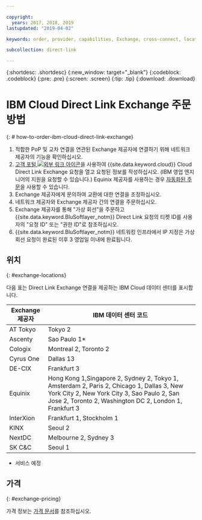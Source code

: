 ```yaml
---

copyright:
  years: 2017, 2018, 2019
lastupdated: "2019-04-02"

keywords: order, provider, capabilities, Exchange, cross-connect, locations, PoP, datacenter, data, center, pricing

subcollection: direct-link

---
```


{:shortdesc: .shortdesc}
{:new_window: target="_blank"}
{:codeblock: .codeblock}
{:pre: .pre}
{:screen: .screen}
{:tip: .tip}
{:download: .download}

# IBM Cloud Direct Link Exchange 주문 방법
{: # how-to-order-ibm-cloud-direct-link-exchange}

1. 적합한 PoP 및 교차 연결을 연관된 Exchange 제공자에 연결하기 위해 네트워크 제공자의 기능을 확인하십시오.
2. [고객 포털 ![외부 링크 아이콘](../../icons/launch-glyph.svg "외부 링크 아이콘")](https://control.softlayer.com/)을 사용하여 {{site.data.keyword.cloud}} Cloud Direct Link Exchange 요청을 열고 요청된 정보를 작성하십시오. (IBM 영업 엔지니어의 지원을 요청할 수 있습니다.) Equinix 제공자를 사용하는 경우 [자동화된 주문](/docs/infrastructure/direct-link?topic=direct-link-provisioning-ibm-cloud-direct-link-exchange-for-equinix)을 사용할 수 있습니다.
3. Exchange 제공자에게 문의하여 교환에 대한 연결을 조정하십시오.
4. 네트워크 제공자와 Exchange 제공자 간의 연결을 주문하십시오.
5. Exchange 제공자를 통해 "가상 회선"을 주문하고 {{site.data.keyword.BluSoftlayer_notm}} Direct Link 요청의 티켓 ID를 사용자의 "요청 ID" 또는 "권한 ID"로 참조하십시오.
6. {{site.data.keyword.BluSoftlayer_notm}} 네트워킹 인프라에서 IP 지정은 가상 회선 요청이 완료된 이후 3 영업일 이내에 완료됩니다.
 
## 위치
{: #exchange-locations}
 
 다음 표는 Direct Link Exchange 연결을 제공하는 IBM Cloud 데이터 센터를 표시합니다.
 
| Exchange 제공자	| IBM 데이터 센터 코드 |
|-------------|-----------------------|
| AT Tokyo | Tokyo 2 |
| Ascenty | Sao Paulo 1* |
| Cologix | Montreal 2, Toronto 2 |
| Cyrus One | Dallas 13 |
| DE-CIX | Frankfurt 3 |
| Equinix | Hong Kong 1,Singapore 2, Sydney 2, Tokyo 1, Amsterdam 2, Paris 2, Chicago 1, Dallas 3, New York City 2, New York City 3, Sao Paulo 2, San Jose 2, Toronto 2, Washington DC 2, London 1, Frankfurt 3 |							
| InterXion | Frankfurt 1, Stockholm 1 |
| KINX	| Seoul 2 |
| NextDC | Melbourne 2, Sydney 3 |
| SK C&C | Seoul 1 |

* 서비스 예정

## 가격
{: #exchange-pricing}

가격 정보는 [가격 문서](/docs/infrastructure/direct-link?topic=direct-link-pricing-for-ibm-cloud-direct-link#pricing-for-direct-link-exchange)를 참조하십시오.
